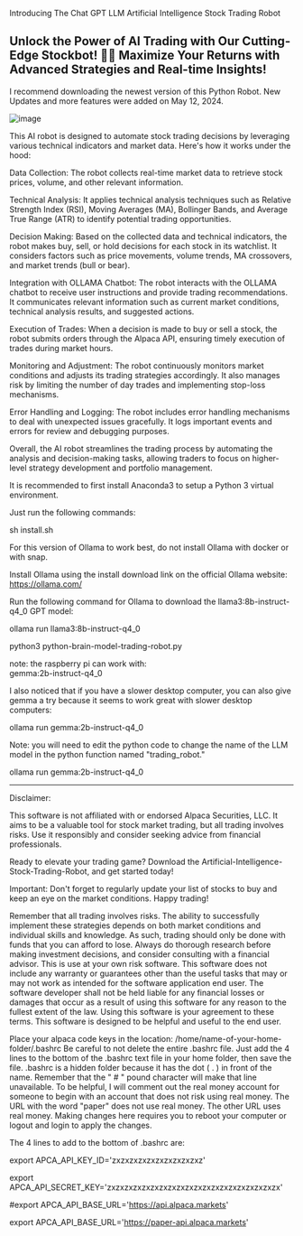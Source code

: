   Introducing 
The Chat GPT LLM Artificial Intelligence Stock Trading Robot 

 Unlock the Power of AI Trading with Our Cutting-Edge Stockbot! 🤖💼
Maximize Your Returns with Advanced Strategies and Real-time Insights!
-----------------------------------------
I recommend downloading the newest version of this Python Robot. 
New Updates and more features were added on May 12, 2024. 

![image](https://github.com/CodeProSpecialist/Chat-GPT-LLM-Artificial-Intelligence-Stock-Trading-Robot-for-Alpaca/assets/111866070/8a2d014b-fefe-4742-bda2-04172882dd38)


This AI robot is designed to automate stock trading decisions by leveraging various technical indicators and market data. Here's how it works under the hood:

Data Collection: The robot collects real-time market data to retrieve stock prices, volume, and other relevant information.

Technical Analysis: It applies technical analysis techniques such as Relative Strength Index (RSI), Moving Averages (MA), Bollinger Bands, and Average True Range (ATR) to identify potential trading opportunities.

Decision Making: Based on the collected data and technical indicators, the robot makes buy, sell, or hold decisions for each stock in its watchlist. It considers factors such as price movements, volume trends, MA crossovers, and market trends (bull or bear).

Integration with OLLAMA Chatbot: The robot interacts with the OLLAMA chatbot to receive user instructions and provide trading recommendations. It communicates relevant information such as current market conditions, technical analysis results, and suggested actions.

Execution of Trades: When a decision is made to buy or sell a stock, the robot submits orders through the Alpaca API, ensuring timely execution of trades during market hours.

Monitoring and Adjustment: The robot continuously monitors market conditions and adjusts its trading strategies accordingly. It also manages risk by limiting the number of day trades and implementing stop-loss mechanisms.

Error Handling and Logging: The robot includes error handling mechanisms to deal with unexpected issues gracefully. It logs important events and errors for review and debugging purposes.

Overall, the AI robot streamlines the trading process by automating the analysis and decision-making tasks, allowing traders to focus on higher-level strategy development and portfolio management.

It is recommended to first install Anaconda3 to setup a Python 3 virtual environment. 

Just run the following commands: 

sh install.sh

For this version of Ollama to work best, 
do not install Ollama with docker or with snap. 

Install Ollama using the install download link on 
the official Ollama website:     https://ollama.com/

Run the following command for Ollama to download the llama3:8b-instruct-q4_0 GPT model: 

ollama run llama3:8b-instruct-q4_0

python3 python-brain-model-trading-robot.py


note: the raspberry pi can work with:  
gemma:2b-instruct-q4_0

I also noticed that if you have a slower 
desktop computer, you can also give gemma a try because 
it seems to work great with slower desktop computers: 

ollama run gemma:2b-instruct-q4_0

Note: you will need to edit the python code to 
change the name of the LLM model in the python 
function named "trading_robot." 

ollama run gemma:2b-instruct-q4_0


----------------------------------------------------

Disclaimer:

This software is not affiliated with or endorsed Alpaca Securities, LLC. It aims to be a valuable tool for stock market trading, but all trading involves risks. Use it responsibly and consider seeking advice from financial professionals.

Ready to elevate your trading game? Download the Artificial-Intelligence-Stock-Trading-Robot, and get started today!

Important: Don't forget to regularly update your list of stocks to buy and keep an eye on the market conditions. Happy trading!

Remember that all trading involves risks. The ability to successfully implement these strategies depends on both market conditions and individual skills and knowledge. As such, trading should only be done with funds that you can afford to lose. Always do thorough research before making investment decisions, and consider consulting with a financial advisor. This is use at your own risk software. This software does not include any warranty or guarantees other than the useful tasks that may or may not work as intended for the software application end user. The software developer shall not be held liable for any financial losses or damages that occur as a result of using this software for any reason to the fullest extent of the law. Using this software is your agreement to these terms. This software is designed to be helpful and useful to the end user.

Place your alpaca code keys in the location: /home/name-of-your-home-folder/.bashrc Be careful to not delete the entire .bashrc file. Just add the 4 lines to the bottom of the .bashrc text file in your home folder, then save the file. .bashrc is a hidden folder because it has the dot ( . ) in front of the name. Remember that the " # " pound character will make that line unavailable. To be helpful, I will comment out the real money account for someone to begin with an account that does not risk using real money. The URL with the word "paper" does not use real money. The other URL uses real money. Making changes here requires you to reboot your computer or logout and login to apply the changes.

The 4 lines to add to the bottom of .bashrc are:

export APCA_API_KEY_ID='zxzxzxzxzxzxzxzxzxzxz'

export APCA_API_SECRET_KEY='zxzxzxzxzxzxzxzxzxzxzxzxzxzxzxzxzxzxzxzx'

#export APCA_API_BASE_URL='https://api.alpaca.markets'

export APCA_API_BASE_URL='https://paper-api.alpaca.markets'
